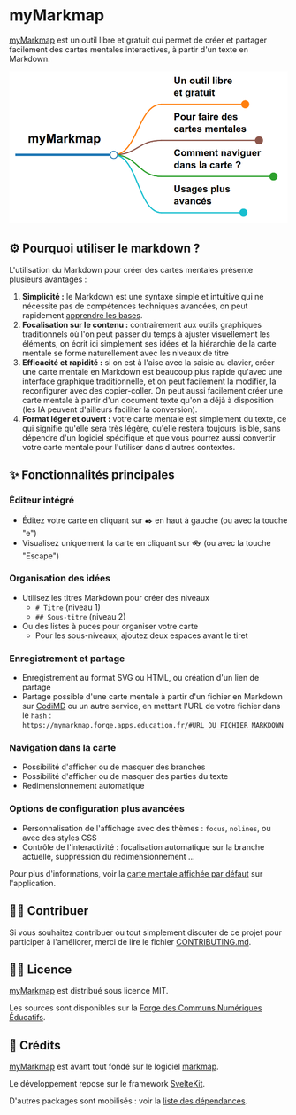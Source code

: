 # myMarkmap

[myMarkmap](https://mymarkmap.forge.apps.education.fr/) est un outil libre et gratuit qui permet de créer et partager facilement des cartes mentales interactives, à partir d'un texte en Markdown.

[![](https://raw.githubusercontent.com/eyssette/myMarkmap/main/myMarkmap-explications.png)](https://mymarkmap.forge.apps.education.fr/)

## ⚙️ Pourquoi utiliser le markdown ?

L'utilisation du Markdown pour créer des cartes mentales présente plusieurs avantages :
1. **Simplicité :** le Markdown est une syntaxe simple et intuitive qui ne nécessite pas de compétences techniques avancées, on peut rapidement [apprendre les bases](https://docs.forge.apps.education.fr/modeles/tutoriels/tutomd/).
2. **Focalisation sur le contenu :** contrairement aux outils graphiques traditionnels où l'on peut passer du temps à ajuster visuellement les éléments, on écrit ici simplement ses idées et la hiérarchie de la carte mentale se forme naturellement avec les niveaux de titre
3. **Efficacité et rapidité :** si on est à l'aise avec la saisie au clavier, créer une carte mentale en Markdown est beaucoup plus rapide qu'avec une interface graphique traditionnelle, et on peut facilement la modifier, la reconfigurer avec des copier-coller. On peut aussi facilement créer une carte mentale à partir d'un document texte qu'on a déjà à disposition (les IA peuvent d'ailleurs faciliter la conversion).
4. **Format léger et ouvert :** votre carte mentale est simplement du texte, ce qui signifie qu'elle sera très légère, qu'elle restera toujours lisible, sans dépendre d'un logiciel spécifique et que vous pourrez aussi convertir votre carte mentale pour l'utiliser dans d'autres contextes.

## ✨ Fonctionnalités principales

### Éditeur intégré
- Éditez votre carte en cliquant sur ✒️ en haut à gauche (ou avec la touche "e")
- Visualisez uniquement la carte en cliquant sur 👓 (ou avec la touche "Escape")

### Organisation des idées
- Utilisez les titres Markdown pour créer des niveaux
  - `# Titre` (niveau 1)
  - `## Sous-titre` (niveau 2)
- Ou des listes à puces pour organiser votre carte
  - Pour les sous-niveaux, ajoutez deux espaces avant le tiret

### Enregistrement et partage
- Enregistrement au format SVG ou HTML, ou création d'un lien de partage
- Partage possible d'une carte mentale à partir d'un fichier en Markdown sur [CodiMD](codimd.apps.education.fr) ou un autre service, en mettant l'URL de votre fichier dans le `hash` : `https://mymarkmap.forge.apps.education.fr/#URL_DU_FICHIER_MARKDOWN`

### Navigation dans la carte
- Possibilité d'afficher ou de masquer des branches
- Possibilité d'afficher ou de masquer des parties du texte
- Redimensionnement automatique

### Options de configuration plus avancées
- Personnalisation de l'affichage avec des thèmes : `focus`, `nolines`, ou avec des styles CSS
- Contrôle de l'interactivité : focalisation automatique sur la branche actuelle, suppression du redimensionnement …


Pour plus d'informations, voir la [carte mentale affichée par défaut](https://mymarkmap.forge.apps.education.fr/) sur l'application.

## 🙋‍♀️ Contribuer

Si vous souhaitez contribuer ou tout simplement discuter de ce projet pour participer à l'améliorer, merci de lire le fichier [CONTRIBUTING.md](https://forge.apps.education.fr/myMarkmap/myMarkmap.forge.apps.education.fr/-/blob/main/CONTRIBUTING.md?ref_type=heads).


## 👩‍⚖️ Licence

[myMarkmap](https://mymarkmap.forge.apps.education.fr/) est distribué sous licence MIT.

Les sources sont disponibles sur la [Forge des Communs Numériques Éducatifs](https://forge.apps.education.fr/myMarkmap/myMarkmap.forge.apps.education.fr).


## 🙏 Crédits

[myMarkmap](https://mymarkmap.forge.apps.education.fr/) est avant tout fondé sur le logiciel [markmap](https://markmap.js.org/).

Le développement repose sur le framework [SvelteKit](https://svelte.dev/).

D'autres packages sont mobilisés : voir la [liste des dépendances](https://forge.apps.education.fr/myMarkmap/myMarkmap.forge.apps.education.fr/-/blob/main/package.json?ref_type=heads).